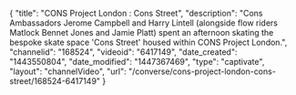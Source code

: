 {
    "title": "CONS Project London : Cons Street",
    "description": "Cons Ambassadors Jerome Campbell and Harry Lintell (alongside flow riders Matlock Bennet Jones and Jamie Platt) spent an afternoon skating the bespoke skate space 'Cons Street' housed within CONS Project London.",
    "channelid": "168524",
    "videoid": "6417149",
    "date_created": "1443550804",
    "date_modified": "1447367469",
    "type": "captivate",
    "layout": "channelVideo",
    "url": "\/converse\/cons-project-london-cons-street\/168524-6417149"
}